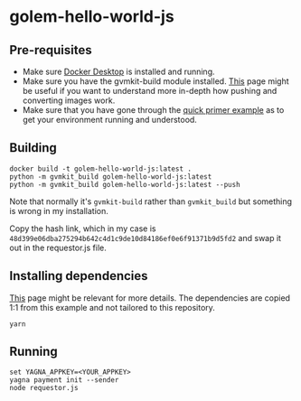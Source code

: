# golem-hello-world-js

## Pre-requisites
* Make sure [Docker Desktop](https://www.docker.com/products/docker-desktop) is installed and running.
* Make sure you have the gvmkit-build module installed. [This](https://handbook.golem.network/requestor-tutorials/vm-runtime) page might be useful if you want to understand more in-depth how pushing and converting images work.
* Make sure that you have gone through the [quick primer example](https://handbook.golem.network/requestor-tutorials/flash-tutorial-of-requestor-development) as to get your environment running and understood.

## Building

```
docker build -t golem-hello-world-js:latest .
python -m gvmkit_build golem-hello-world-js:latest
python -m gvmkit_build golem-hello-world-js:latest --push
```
Note that normally it's `gvmkit-build` rather than `gvmkit_build` but something is wrong in my installation.

Copy the hash link, which in my case is `48d399e06dba275294b642c4d1c9de10d84186ef0e6f91371b9d5fd2` and swap it out in the requestor.js file.

## Installing dependencies

[This](https://handbook.golem.network/requestor-tutorials/flash-tutorial-of-requestor-development/run-first-task-on-golem) page might be relevant for more details. The dependencies are copied 1:1 from this example and not tailored to this repository.
```
yarn
```

## Running

```
set YAGNA_APPKEY=<YOUR_APPKEY>
yagna payment init --sender
node requestor.js
```